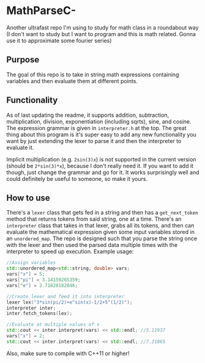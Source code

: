 # MathParseC-
Another ultrafast repo I'm using to study for math class in a roundabout way (I don't want to study but I want to program and this is math related. Gonna use it to approximate some fourier series)


## Purpose
The goal of this repo is to take in string math expressions containing variables and then evaluate them at different points.

## Functionality
As of last updating the readme, it supports addition, subtraction, multiplication, division, exponentiation (including sqrts), sine, and cosine. The expression grammar is given in `interpreter.h` at the top. The great thing about this program is it's super easy to add any new functionality you want by just extending the lexer to parse it and then the interpreter to evaluate it.

Implicit multiplication (e.g. `2sin(3)x`) is not supported in the current version (should be `2*sin(3)*x`), because I don't really need it. If you want to add it though, just change the grammar and go for it. It works surprisingly well and could definitely be useful to someone, so make it yours.

## How to use
There's a `lexer` class that gets fed in a string and then has a `get_next_token` method that returns tokens from said string, one at a time. There's an `interpreter` class that takes in that lexer, grabs all its tokens, and then can evaluate the mathematical expression given some input variables stored in an `unordered_map`. The repo is designed such that you parse the string once with the lexer and then used the parsed data multiple times with the interpreter to speed up execution. Example usage:
```cpp
//Assign variables
std::unordered_map<std::string, double> vars;
vars["x"] = 5;
vars["pi"] = 3.14159265359;
vars["e"] = 2.71828182846;

//Create lexer and feed it into interpreter
lexer lex("3*sin(pi/2)+e^sin(x)-1/2+5^(1/2)");
interpreter inter;
inter.fetch_tokens(lex);

//Evaluate at multiple values of x
std::cout << inter.interpret(vars) << std::endl; //5.11937
vars["x"] = 2;
std::cout << inter.interpret(vars) << std::endl; //7.21865
```
Also, make sure to compile with C++11 or higher!
